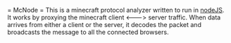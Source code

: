 = McNode =
This is a minecraft protocol analyzer written to run in <a href="http://nodejs.org/">nodeJS</a>. It works by proxying the minecraft client <---> server traffic. When data arrives from either a client or the server, it decodes the packet and broadcasts the message to all the connected browsers.
